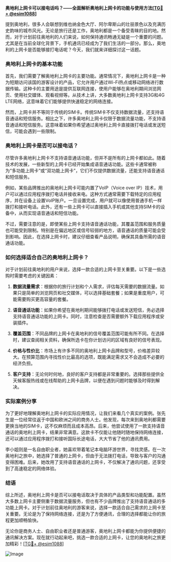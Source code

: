 **奥地利上网卡可以接电话吗？——全面解析奥地利上网卡的功能与使用方法[[TG💪+ @esim1088](https://t.me/s/esim1088)]**

提到奥地利，很多人会联想到维也纳金色大厅、阿尔卑斯山的壮丽景色以及充满历史韵味的城市风光。无论是旅行还是工作，奥地利都是一个备受青睐的目的地。然而，对于计划前往奥地利的人们来说，如何保持通讯畅通无疑是一个重要的问题。尤其是在当前全球化背景下，手机通讯已经成为了我们生活的一部分。那么，奥地利的上网卡是否能够接打电话呢？今天，我们就来详细探讨这一话题。

### 奥地利上网卡的基本功能

首先，我们需要了解奥地利上网卡的主要功能。通常情况下，奥地利上网卡是一种为短期访问该国的游客设计的产品，它允许用户通过Wi-Fi热点或移动网络进行数据传输。这种卡的主要用途是提供互联网连接，使用户能够在奥地利期间浏览网页、使用社交媒体、观看视频等。从技术上讲，大多数奥地利上网卡支持3G和4G LTE网络，这意味着它们能够提供快速稳定的网络连接。

然而，上网卡并不等同于传统的SIM卡。传统SIM卡不仅支持数据流量，还支持语音通话和短信服务。相比之下，许多奥地利上网卡仅限于数据流量功能，不支持语音通话和短信服务。这意味着如果你希望通过奥地利上网卡直接拨打电话或发送短信，可能会遇到一些限制。

### 奥地利上网卡是否可以接电话？

尽管许多奥地利上网卡不支持语音通话功能，但并不是所有的上网卡都如此。随着技术的发展，一些新型的上网卡已经开始集成语音通话功能。这些卡通常被称为“多功能上网卡”或“双功能上网卡”，它们不仅提供数据流量，还能支持语音通话和短信服务。

例如，某些品牌推出的奥地利上网卡可能内置了VoIP（Voice over IP）技术，用户可以通过应用程序拨打电话并接收来电。这种方式通常需要下载特定的应用程序，并在设备上设置VoIP账户。一旦设置完成，用户就可以像使用普通手机一样拨打和接听电话。此外，还有一些上网卡可以直接插入手机或其他支持SIM卡的设备中，从而实现语音通话和短信功能。

不过，需要注意的是，即使某些上网卡支持语音通话功能，其覆盖范围和服务质量也可能受到限制。特别是在偏远地区或信号较弱的地方，语音通话的质量可能会受到影响。因此，在选择上网卡时，建议仔细查看产品说明，确保其具备所需的语音通话功能。

### 如何选择适合自己的奥地利上网卡？

对于计划前往奥地利的用户来说，选择一款合适的上网卡至关重要。以下是一些选购时需要考虑的关键因素：

1. **数据流量需求**：根据你的旅行计划和个人需求，评估每天需要的数据流量。如果只是简单的浏览网页和社交媒体，可以选择基础套餐；如果是重度用户，可能需要购买更高容量的套餐。

2. **语音通话功能**：如果你希望在奥地利期间能够拨打电话或发送短信，务必选择支持语音通话功能的上网卡。同时，注意检查是否需要额外下载应用程序或安装插件。

3. **覆盖范围**：不同品牌的上网卡在奥地利的信号覆盖范围可能有所不同。在选择时，建议查阅相关资料，确保所选卡在你计划访问的区域有良好的信号表现。

4. **价格与性价比**：市场上有许多不同的奥地利上网卡品牌和型号，价格差异较大。在预算范围内寻找性价比最高的选项，既能满足需求又不会造成不必要的经济负担。

5. **客户支持**：无论何时何地，良好的客户支持都是非常重要的。选择那些提供全天候客服热线或在线帮助的上网卡品牌，以便在遇到问题时能够及时得到解决。

### 实际案例分享

为了更好地理解奥地利上网卡的实际应用情况，让我们来看几个真实的案例。张先生是一位经常往返于中国和欧洲之间的商务人士。他发现，每次来到奥地利都需要更换当地的SIM卡，这不仅麻烦而且成本高昂。后来，他尝试使用了一款支持语音通话的奥地利上网卡，结果非常满意。这款卡不仅能让他随时随地保持网络连接，还可以通过应用程序拨打和接听国际长途电话，大大节省了他的通讯费用。

李小姐则是一名自由职业者，她喜欢带着笔记本电脑环游世界，寻找灵感。在一次奥地利之旅中，她选择了普通的上网卡，但由于无法拨打电话，导致与客户的沟通变得困难。后来，她改用了支持语音通话的上网卡，不仅解决了通讯问题，还享受到了高速稳定的网络体验。

### 结语

综上所述，奥地利上网卡是否可以接电话取决于具体的产品类型和功能配置。虽然大多数上网卡主要侧重于数据流量服务，但也有不少品牌推出了支持语音通话的多功能上网卡。对于计划前往奥地利的游客来说，选择一款适合自己需求的上网卡至关重要。无论是为了保持网络连接，还是为了方便通讯，合理的选择都能让你的旅程更加顺畅愉快。

无论你是商务人士、自由职业者还是普通游客，奥地利上网卡都能为你提供便捷的通讯解决方案。现在就行动起来吧，挑选一款合适的上网卡，让您的奥地利之旅更加精彩！[[TG💪+ @esim1088](https://t.me/s/esim1088)] 

![Image](https://i.postimg.cc/4NQfJmqS/Snipaste-2025-05-13-00-14-12.png)